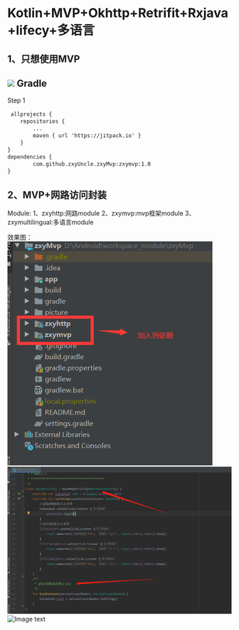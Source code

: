 # Kotlin+MVP+Okhttp+Retrifit+Rxjava+lifecy+多语言
1、只想使用MVP
-----
[![](https://jitpack.io/v/zxyUncle/zxyMvp.svg)](https://jitpack.io/#zxyUncle/zxyMvp)
Gradle
-----
Step 1


     allprojects {
		repositories {
			...
			maven { url 'https://jitpack.io' }
		}
	}
	dependencies {
	        com.github.zxyUncle.zxyMvp:zxymvp:1.0
	}

2、MVP+网路访问封装
-----
Module:
1、zxyhttp:网路module
2、zxymvp:mvp框架module
3、zxymultilingual:多语言module

效果图：
![Image text](https://github.com/zxyUncle/zxyMvp/blob/master/picture/aaa.png)
![Image text](https://github.com/zxyUncle/zxyMvp/blob/master/picture/bbb.png)
![Image text](https://github.com/zxyUncle/zxyMvp/blob/master/picture/mvp.gif)


